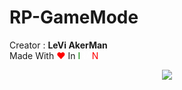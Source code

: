 # RP-GameMode
Creator : <b>LeVi AkerMan</b><br>
Made With <font color="red"> ♥ </font> In <font color="green">I</font><font color="white">RA</font><font color="red">N</font>
<br>
<center><img src="https://upload.wikimedia.org/wikipedia/commons/thumb/b/be/Flag_of_Iran_%28official%29.svg/2000px-Flag_of_Iran_%28official%29.svg.png">
